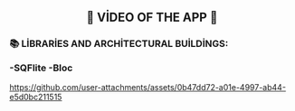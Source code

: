 

<h2 align="center">

🚀 VİDEO OF THE APP 🚀

</h2>

<h3 align="left">

📚 LİBRARİES AND ARCHİTECTURAL BUİLDİNGS:

-SQFlite
-Bloc

</h3>






https://github.com/user-attachments/assets/0b47dd72-a01e-4997-ab44-e5d0bc211515






